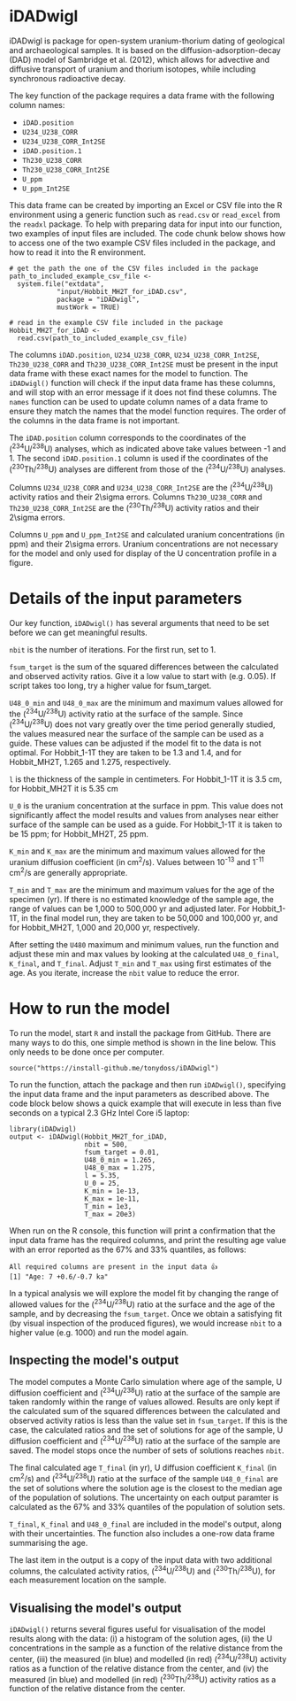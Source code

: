 # iDADwigl

iDADwigl is package for open-system uranium-thorium dating of geological and archaeological samples.
It is based on the diffusion-adsorption-decay (DAD) model of Sambridge et al. (2012), which allows for advective and diffusive transport of uranium and thorium isotopes, while including synchronous radioactive decay.

The key function of the package requires a data frame with the following column names: 

- `iDAD.position`
- `U234_U238_CORR`
- `U234_U238_CORR_Int2SE`
- `iDAD.position.1`
- `Th230_U238_CORR`
- `Th230_U238_CORR_Int2SE`
- `U_ppm`
- `U_ppm_Int2SE`        

This data frame can be created by importing an Excel or CSV file into the R environment using a generic function such as `read.csv` or `read_excel` from the `readxl` package. To help with preparing data for input into our function, two examples of input files are included. The code chunk below shows how to access one of the two example CSV files included in the package, and how to read it into the R environment.


```{r}
# get the path the one of the CSV files included in the package
path_to_included_example_csv_file <-
  system.file("extdata",
            "input/Hobbit_MH2T_for_iDAD.csv",
            package = "iDADwigl",
            mustWork = TRUE)

# read in the example CSV file included in the package
Hobbit_MH2T_for_iDAD <-
  read.csv(path_to_included_example_csv_file)
```

The columns `iDAD.position`, `U234_U238_CORR`, `U234_U238_CORR_Int2SE`, `Th230_U238_CORR` and `Th230_U238_CORR_Int2SE` must be present in the input data frame with these exact names for the model to function. The `iDADwigl()` function will check if the input data frame has these columns, and will stop with an error message if it does not find these columns. The `names` function can be used to update column names of a data frame to ensure they match the names that the model function requires. The order of the columns in the data frame is not important. 

The `iDAD.position` column corresponds to the coordinates of the (<sup>234</sup>U/<sup>238</sup>U) analyses, which as indicated above take values between -1 and 1. The second `iDAD.position.1` column is used if the coordinates of the (<sup>230</sup>Th/<sup>238</sup>U) analyses are different from those of the (<sup>234</sup>U/<sup>238</sup>U) analyses. 

Columns `U234_U238_CORR` and `U234_U238_CORR_Int2SE` are the (<sup>234</sup>U/<sup>238</sup>U) activity ratios and their 2\sigma errors. Columns `Th230_U238_CORR` and `Th230_U238_CORR_Int2SE` are the (<sup>230</sup>Th/<sup>238</sup>U) activity ratios and their 2\sigma errors. 

Columns `U_ppm` and `U_ppm_Int2SE` and calculated uranium concentrations (in ppm) and their 2\sigma errors. Uranium concentrations are not necessary for the model and only used for display of the U concentration profile in a figure.

# Details of the input parameters

Our key function, `iDADwigl()` has several arguments that need to be set before we can get meaningful results.

`nbit` is the number of iterations. For the first run, set to 1.

`fsum_target` is the sum of the squared differences between the calculated and observed activity ratios. Give it a low value to start with (e.g. 0.05). If script takes too long, try a higher value for fsum_target.

`U48_0_min` and `U48_0_max` are the minimum and maximum values allowed for the (<sup>234</sup>U/<sup>238</sup>U) activity ratio at the surface of the sample. Since (<sup>234</sup>U/<sup>238</sup>U) does not vary greatly over the time period generally studied, the values measured near the surface of the sample can be used as a guide. These values can be adjusted if the model fit to the data is not optimal. For Hobbit_1-1T they are taken to be 1.3 and 1.4, and for Hobbit_MH2T, 1.265 and 1.275, respectively.

`l` is the thickness of the sample in centimeters. For Hobbit_1-1T it is 3.5 cm, for Hobbit_MH2T it is 5.35 cm

`U_0` is the uranium concentration at the surface in ppm. This value does not significantly affect the model results and values from analyses near either surface of the sample can be used as a guide. For Hobbit_1-1T it is taken to be 15 ppm; for Hobbit_MH2T, 25 ppm.

`K_min` and `K_max` are the minimum and maximum values allowed for the uranium diffusion coefficient (in cm<sup>2</sup>/s). Values between 10<sup>-13</sup> and 1<sup>-11</sup> cm<sup>2</sup>/s are generally appropriate.

`T_min` and `T_max` are the minimum and maximum values for the age of the specimen (yr). If there is no estimated knowledge of the sample age, the range of values can be 1,000 to 500,000 yr and adjusted later. For Hobbit_1-1T, in the final model run, they are taken to be 50,000 and 100,000 yr, and for Hobbit_MH2T, 1,000 and 20,000 yr, respectively.

After setting the `U480` maximum and minimum values, run the function and adjust these min and max values by looking at the calculated `U48_0_final`, `K_final`, and `T_final`. Adjust `T_min` and `T_max` using first estimates of the age. As you iterate, increase the `nbit` value to reduce the error.

# How to run the model

To run the model, start `R` and install the package from GitHub. There are many ways to do this, one simple method is shown in the line below. This only needs to be done once per computer.

`source("https://install-github.me/tonydoss/iDADwigl")`

To run the function, attach the package and then run `iDADwigl()`, specifying the input data frame and the input parameters as described above. The code block below shows a quick example that will execute in less than five seconds on a typical 2.3 GHz Intel Core i5 laptop:  

```
library(iDADwigl)
output <- iDADwigl(Hobbit_MH2T_for_iDAD,
                   nbit = 500,
                   fsum_target = 0.01,
                   U48_0_min = 1.265, 
                   U48_0_max = 1.275, 
                   l = 5.35, 
                   U_0 = 25, 
                   K_min = 1e-13,
                   K_max = 1e-11,
                   T_min = 1e3, 
                   T_max = 20e3)
```

When run on the R console, this function will print a confirmation that the input data frame has the required columns, and print the resulting age value with an error reported as the 67% and 33% quantiles, as follows:

```
All required columns are present in the input data 👍
[1] "Age: 7 +0.6/-0.7 ka"
```

In a typical analysis we will explore the model fit by changing the range of allowed values for the (<sup>234</sup>U/<sup>238</sup>U) ratio at the surface and the age of the sample, and by decreasing the `fsum_target`. Once we obtain a satisfying fit (by visual inspection of the produced figures), we would increase `nbit` to a higher value (e.g. 1000) and run the model again.

## Inspecting the model's output

The model computes a Monte Carlo simulation where age of the sample, U diffusion coefficient and (<sup>234</sup>U/<sup>238</sup>U) ratio at the surface of the sample are taken randomly within the range of values allowed. Results are only kept if the calculated sum of the squared differences between the calculated and observed activity ratios is less than the value set in `fsum_target`. If this is the case, the calculated ratios and the set of solutions for age of the sample, U diffusion coefficient and (<sup>234</sup>U/<sup>238</sup>U) ratio at the surface of the sample are saved. 
The model stops once the number of sets of solutions reaches `nbit`.

The final calculated age `T_final` (in yr), U diffusion coefficient `K_final` (in cm<sup>2</sup>/s) and (<sup>234</sup>U/<sup>238</sup>U) ratio at the surface of the sample `U48_0_final` are the set of solutions where the solution age is the closest to the median age of the population of solutions. 
The uncertainty on each output paramter is calculated as the 67% and 33% quantiles of the population of solution sets.

`T_final`, `K_final` and `U48_0_final` are included in the model's output, along with their uncertainties. 
The function also includes a one-row data frame summarising the age.

The last item in the output is a copy of the input data with two additional columns, the calculated activity ratios, (<sup>234</sup>U/<sup>238</sup>U) and (<sup>230</sup>Th/<sup>238</sup>U), for each measurement location on the sample. 

## Visualising the model's output

`iDADwigl()` returns several figures useful for visualisation of the model results along with the data:
(i) a histogram of the solution ages, 
(ii) the U concentrations in the sample as a function of the relative distance from the center,
(iii) the measured (in blue) and modelled (in red) (<sup>234</sup>U/<sup>238</sup>U) activity ratios as a function of the relative distance from the center, and
(iv) the measured (in blue) and modelled (in red) (<sup>230</sup>Th/<sup>238</sup>U) activity ratios as a function of the relative distance from the center.

